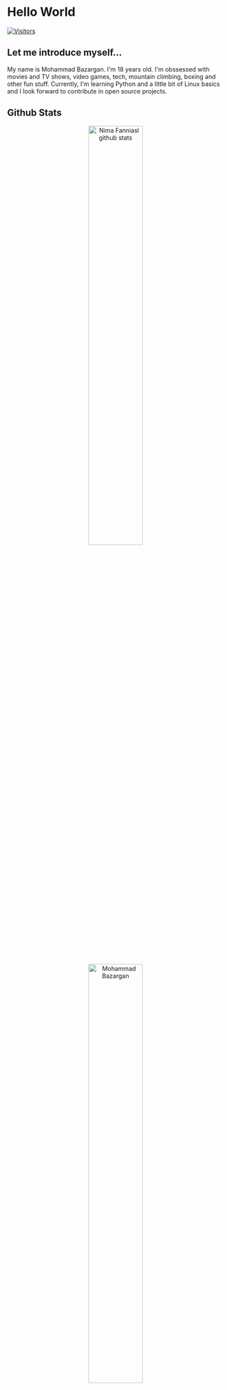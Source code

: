 <!-- # About Me

- 👋 Hi, I’m @BazarganDev
- 👀 I’m interested in programming, movies, videogames and mountain climbing
- 🌱 I’m currently learning Python
- 💞️ I’m looking to collaborate on python projects
- 📫 How to reach me: jc.mhmd.bazargan850627@gmail.com
![Github Stats](https://github-readme-stats.vercel.app/api?username=BazarganDev&theme=dark&show_icons=true&count_private=true)
-->
# Hello World
[![Visitors](https://api.visitorbadge.io/api/visitors?path=https%3A%2F%2Fgithub%2FBazarganDev&countColor=%23ff8a65)](https://visitorbadge.io/status?path=https%3A%2F%2Fgithub%2FBazarganDev)

## Let me introduce myself...
My name is Mohammad Bazargan. I'm 18 years old. I'm obssessed with movies and TV shows, video games, tech, mountain climbing, boxing and other fun stuff. Currently, I'm learning Python and a little bit of Linux basics and I look forward to contribute in open source projects.

## Github Stats
<div align="center">
  <img width="auto" height="50%" src="https://github-readme-stats.vercel.app/api?username=BazarganDev&show_icons=true&count_private=true&hide_border=true&title_color=00bfbf&icon_color=00bfbf&text_color=c9d1d9&bg_color=0d1117" alt="Nima Fanniasl github stats" />
  <img width="auto" height="50%" src="https://github-readme-streak-stats.herokuapp.com/?user=BazarganDev&theme=dark&show_icons=true&ring=00bfbf&fire=00bfbf&currStreakLabel=00bfbf" alt="Mohammad Bazargan" />
</div>

<div align="center">
  <img width="41%" height="auto" src="https://github-readme-stats.vercel.app/api/top-langs/?username=BazarganDev&theme=dark&show_icons=true&layout=compact&title_color=00bfbf&text_color=00bfbf&bg_color=0d1117" />
</div>

## Contact Me
- Email: jc.mhmd.bazargan850627@gmail.com
